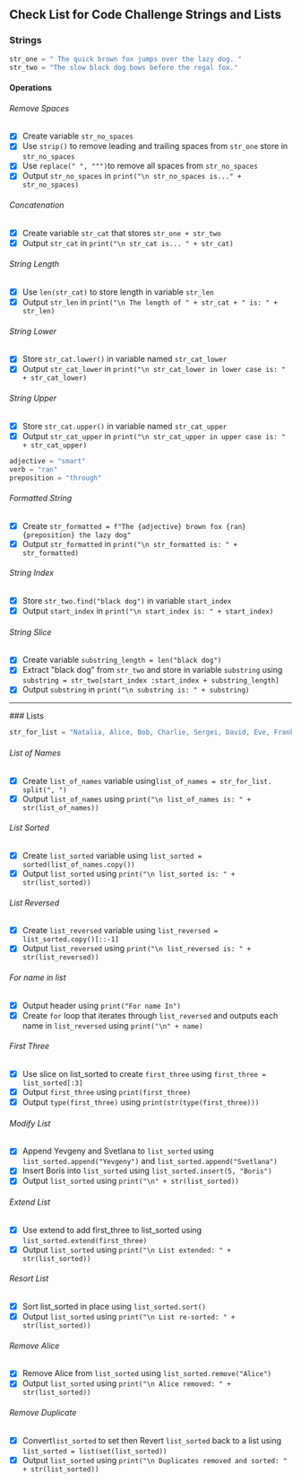 ## Check List for Code Challenge Strings and Lists

### Strings
```python
str_one = " The quick brown fox jumps over the lazy dog. "
str_two = "The slow black dog bows before the regal fox."
```
#### Operations

###### Remove Spaces
- [x] Create variable `str_no_spaces`
- [x] Use `strip()` to remove leading and trailing spaces from `str_one` store in `str_no_spaces`
- [x] Use `replace(" ", """)`to remove all spaces from `str_no_spaces`
- [x] Output `str_no_spaces` in `print("\n str_no_spaces is..." + str_no_spaces)`

###### Concatenation
- [x] Create variable `str_cat` that stores `str_one + str_two`
- [x] Output `str_cat` in `print("\n str_cat is... " + str_cat)`

###### String Length
- [x] Use `len(str_cat)` to store length in variable `str_len`
- [x] Output `str_len` in `print("\n The length of " + str_cat + " is: " + str_len)`

###### String Lower
- [x] Store `str_cat.lower()` in variable named `str_cat_lower`
- [x] Output `str_cat_lower` in `print("\n str_cat_lower in lower case is: " + str_cat_lower)`

###### String Upper
- [x] Store `str_cat.upper()` in variable named `str_cat_upper`
- [x] Output `str_cat_upper` in `print("\n str_cat_upper in upper case is: " + str_cat_upper)`

```python
adjective = "smart"
verb = "ran"
preposition = "through"
```
###### Formatted String
- [x] Create `str_formatted = f"The {adjective} brown fox {ran} {preposition} the lazy dog"`
- [x] Output `str_formatted` in `print("\n str_formatted is: " + str_formatted)`

###### String Index
- [x] Store `str_two.find("black dog")` in variable `start_index`
- [x] Output `start_index` in `print("\n start_index is: " + start_index)`

###### String Slice
-[x] Create variable `substring_length = len("black dog")`
-[x] Extract "black dog" from `str_two` and store in variable `substring` using `substring = str_two[start_index :start_index + substring_length]`
-[x] Output `substring` in `print("\n substring is: " + substring)`

<hr>
### Lists

```python
str_for_list = "Natalia, Alice, Bob, Charlie, Sergei, David, Eve, Frank, Grace, Dmitri, Hannah,Isaac, Jack, Ivan,, Olga"

```
###### List of Names
-[x] Create `list_of_names` variable using`list_of_names = str_for_list. split(", ")`
-[x] Output `list_of_names` using `print("\n list_of_names is: " + str(list_of_names))`

###### List Sorted
-[x] Create `list_sorted` variable using `list_sorted = sorted(list_of_names.copy())`
- [x] Output `list_sorted` using `print("\n list_sorted is: " + str(list_sorted))`

###### List Reversed
-[x] Create `list_reversed` variable using `list_reversed = list_sorted.copy()[::-1]`
- [x] Output `list_reversed` using `print("\n list_reversed is: " + str(list_reversed))`

###### For name in list
- [x] Output header using `print("For name In")`
-[x] Create `for` loop that iterates through `list_reversed` and outputs each name in `list_reversed` using `print("\n" + name)`

###### First Three
- [x] Use slice on list_sorted to create `first_three` using `first_three = list_sorted[:3]`
- [x] Output `first_three` using `print(first_three)`
- [x] Output `type(first_three)` using `print(str(type(first_three)))`

###### Modify List
- [x] Append Yevgeny and Svetlana to `list_sorted` using `list_sorted.append("Yevgeny")` and `list_sorted.append("Svetlana")`
- [x] Insert Boris into `list_sorted` using `list_sorted.insert(5, "Boris")`
- [x] Output `list_sorted` using `print("\n" + str(list_sorted))`

###### Extend List
- [x] Use extend to add first_three to list_sorted using `list_sorted.extend(first_three)`
- [x] Output `list_sorted` using `print("\n List extended: " + str(list_sorted))`

###### Resort List
- [x] Sort list_sorted in place using `list_sorted.sort()`
- [x] Output `list_sorted` using `print("\n List re-sorted: " + str(list_sorted))` 

###### Remove Alice
- [x] Remove Alice from `list_sorted` using `list_sorted.remove("Alice")`
- [x] Output `list_sorted` using `print("\n Alice removed: " + str(list_sorted))`

###### Remove Duplicate
- [x] Convert`list_sorted` to set then Revert `list_sorted` back to a list using `list_sorted = list(set(list_sorted))`
- [x] Output `list_sorted` using `print("\n Duplicates removed and sorted: " + str(list_sorted))`
